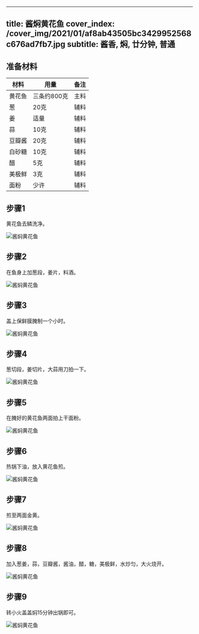 
---
title: 酱焖黄花鱼
cover_index: /cover_img/2021/01/af8ab43505bc3429952568c676ad7fb7.jpg
subtitle: 酱香, 焖, 廿分钟, 普通
---

## 准备材料

| 材料     | 用量 | 备注|
| ------- | ----- | --- |
| 黄花鱼 | 三条约800克| 主料 |
| 葱 | 20克| 辅料 |
| 姜 | 适量| 辅料 |
| 蒜 | 10克| 辅料 |
| 豆瓣酱 | 20克| 辅料 |
| 白砂糖 | 10克| 辅料 |
| 醋 | 5克| 辅料 |
| 美极鲜 | 3克| 辅料 |
| 面粉 | 少许| 辅料 |

## 步骤1

黄花鱼去鳞洗净。

![酱焖黄花鱼](https://i8.meishichina.com/attachment/recipe/201010/201010101944090.jpg?x-oss-process=style/p320) 

## 步骤2

在鱼身上加葱段，姜片，料酒。

![酱焖黄花鱼](https://i8.meishichina.com/attachment/recipe/201010/201010101945487.jpg?x-oss-process=style/p320) 

## 步骤3

盖上保鲜膜腌制一个小时。

![酱焖黄花鱼](https://i8.meishichina.com/attachment/recipe/201010/201010101946429.jpg?x-oss-process=style/p320) 

## 步骤4

葱切段，姜切片，大蒜用刀拍一下。

![酱焖黄花鱼](https://i8.meishichina.com/attachment/recipe/201010/201010101948102.jpg?x-oss-process=style/p320) 

## 步骤5

在腌好的黄花鱼两面拍上干面粉。

![酱焖黄花鱼](https://i8.meishichina.com/attachment/recipe/201010/201010101952538.jpg?x-oss-process=style/p320) 

## 步骤6

热锅下油，放入黄花鱼煎。

![酱焖黄花鱼](https://i8.meishichina.com/attachment/recipe/201010/201010101954089.jpg?x-oss-process=style/p320) 

## 步骤7

煎至两面金黄。

![酱焖黄花鱼](https://i8.meishichina.com/attachment/recipe/201010/201010101955345.jpg?x-oss-process=style/p320) 

## 步骤8

加入葱姜，蒜，豆瓣酱，酱油，醋，糖，美极鲜，水炒匀，大火烧开。

![酱焖黄花鱼](https://i8.meishichina.com/attachment/recipe/201010/201010101957153.jpg?x-oss-process=style/p320) 

## 步骤9

转小火盖盖焖15分钟出锅即可。

![酱焖黄花鱼](https://i8.meishichina.com/attachment/recipe/201010/201010101958135.jpg?x-oss-process=style/p320) 

